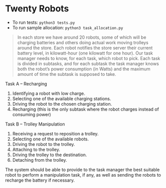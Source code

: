 # Twenty Robots

* To run tests: `python3 tests.py`
* To run sample allocation: `python3 task_allocation.py`

>In each store we have around 20 robots, some of which will be charging batteries and others doing actual work moving trolleys around the store.
Each robot notifies the store server their current battery level, in kilowatt-hour (one kilowatt for one hour).
Our task manager needs to know, for each task, which robot to pick.
Each task is divided in subtasks, and for each subtask the task manager knows both the robot’s power consumption (in Watts) and the maximum amount of time the subtask is supposed to take.

Task A – Recharging
  1. Identifying a robot with low charge.
  2. Selecting one of the available charging stations.
  3. Driving the robot to the chosen charging station.
  4. Recharging (this is the only subtask where the robot charges instead of consuming power)

Task B – Trolley Manipulation
  1. Receiving a request to reposition a trolley.
  2. Selecting one of the available robots.
  3. Driving the robot to the trolley.
  4. Attaching to the trolley.
  5. Driving the trolley to the destination.
  6. Detaching from the trolley.

The system should be able to provide to the task manager the best suitable robot to perform a manipulation task, if any, as well as sending the robots to recharge the battery if necessary.
